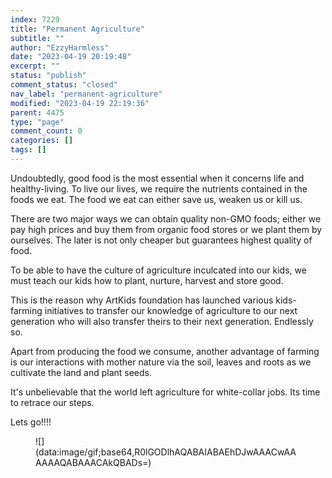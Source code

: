 ```yaml
---
index: 7229
title: "Permanent Agriculture"
subtitle: ""
author: "EzzyHarmless"
date: "2023-04-19 20:19:48"
excerpt: ""
status: "publish"
comment_status: "closed"
nav_label: "permanent-agriculture"
modified: "2023-04-19 22:19:36"
parent: 4475
type: "page"
comment_count: 0
categories: []
tags: []
---
```


Undoubtedly, good food is the most essential when it concerns life and healthy-living. To live our lives, we require the nutrients contained in the foods we eat. The food we eat can either save us, weaken us or kill us.

There are two major ways we can obtain quality non-GMO foods; either we pay high prices and buy them from organic food stores or we plant them by ourselves. The later is not only cheaper but guarantees highest quality of food.

To be able to have the culture of agriculture inculcated into our kids, we must teach our kids how to plant, nurture, harvest and store good.

This is the reason why ArtKids foundation has launched various kids-farming initiatives to transfer our knowledge of agriculture to our next generation who will also transfer theirs to their next generation. Endlessly so.

Apart from producing the food we consume, another advantage of farming is our interactions with mother nature via the soil, leaves and roots as we cultivate the land and plant seeds.

It's unbelievable that the world left agriculture for white-collar jobs. Its time to retrace our steps.

Lets go!!!!

<figure class="image is-2by1 box effect-selena has-text-left has-text-white has-text-weight-semibold has-text-shadow">![](data:image/gif;base64,R0lGODlhAQABAIABAEhDJwAAACwAAAAAAQABAAACAkQBADs=)

<figcaption></figcaption>

</figure>